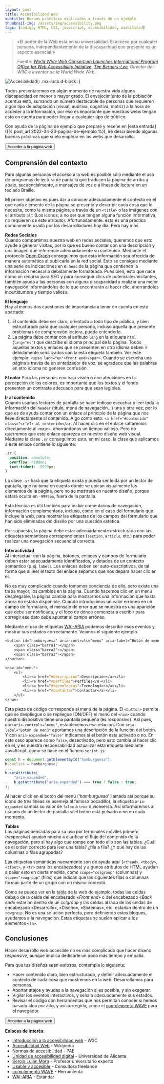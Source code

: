 ```yaml
---
layout: post
title: Accesibilidad Web
subtitle: Buenas prácticas explicadas a través de un ejemplo
thumbnail-img: /assets/img/accessibility.png
tags: [código, HTML, CSS, javascript, accesibilidad, usabilidad]
---
```


>«El poder de la Web está en su universalidad. El acceso por cualquier persona, independientemente de la discapacidad que presente es un aspecto esencial.»
>  
>Fuente: _[World Wide Web Consortium Launches International Program Office for Web Accessibility Initiative](https://www.w3.org/Press/IPO-announce). [Tim Berners-Lee](https://www.w3.org/People/Berners-Lee/), Director del W3C e inventor de la World Wide Web_.

![Accesibilidad](/assets/img/accessibility.png){: .mx-auto.d-block :}

Todos presentaremos en algún momento de nuestra vida alguna discapacidad en menor o mayor grado. El envejecimiento de la población acentúa esto, sumando un número destacable de personas que requieren algún tipo de adaptación (visual, auditiva, cognitiva, motriz) a la hora de acceder a la información, por eso es importante que nuestras webs tengan esto en cuenta para poder llegar a cualquier tipo de público.

Con ayuda de la página de ejemplo que preparé y reseñe en [esta entrada]({% post_url 2022-04-23-pagina-de-ejemplo %}), iré describiendo algunas buenas prácticas que suelo emplear en las webs que desarrollo.

[<button class="mt-5 btn btn-info text-uppercase">Acceder a la página web</button>](https://javguerra.github.io/ramp-up-fswd/index.html)

Comprensión del contexto
------------------------
Para algunas personas el acceso a la web es posible sólo mediante el uso de programas de lectura de pantalla que traducen la página de arriba a abajo, secuencialmente, a mensajes de voz o a líneas de lectura en un teclado Braille.

Mi primer objetivo es pues dar a conocer adecuadamente el contexto en el que cada elemento de la página se presenta y describir cada cosa que lo necesite, como la misma página, a través de un ```<title>``` o las imágenes con el atributo ```alt``` (Los iconos, a no ser que tengan alguna función informativa, no requieren de este atributo). Afortunadamente. esta es una práctica comúnmente usada por los desarrolladores hoy día. Pero hay más.

**Redes Sociales**  
Cuando compartimos nuestra web en redes sociales, queremos que esto ayude a generar visitas, por lo que es bueno contar con una descripción y una imagen que referencie adecuadamente su contenido. Mediante el protocolo [Open Graph](https://ogp.me/) conseguimos que esta información sea ofrecida de manera automática al publicarla en la red social. Esto se consigue mediante una serie de indicaciones en el ```head``` de la página que contienen la información necesaria debidamente formateada. Pues bien, esto que nace como un recurso para SEO y para conseguir clics de potenciales visitantes, también ayuda a las personas con alguna discapacidad a realizar una mejor navegación informándoles de lo que encontrarán al hacer clic, ahorrándoles incertidumbre y tiempo valioso.

**El lenguaje**  
Hay al menos dos cuestiones de importancia a tener en cuenta en este apartado:  
1. El contenido debe ser claro, orientado a todo tipo de público, y bien estructurado para que cualquier persona, incluso aquella que presente problemas de comprensión lectora, pueda entenderlo.
2. La página debe contar con el atributo ```lang``` en la etiqueta ```html``` (```lang="es"```) que describe el idioma principal de la página. Todos aquellos textos y enlaces que se presenten en otro idioma deben ir debidamente señalizados con la esta etiqueta también. Ver este ejemplo: ```<span lang="en">front end</span>```. Cuando se escucha una página a través de un sintetizador de voz, se agradece que las palabras en otro idioma no generen confusión.

**El color**
Para las personas con baja visión o con afecciones en la percepción de los colores, es importante que los textos y el fondo presenten un contraste adecuado para que sean legibles.

**Ir al contenido**  
Cuando usamos lectores de pantalla se hace tedioso escuchar o leer toda la información del ```header``` (titulo, menú de navegación...) una y otra vez, por lo que es de ayuda contar con un enlace al principio de la página que nos lleve directamente al contenido. Algo como esto: ```<a href="#contenido" class="sr">Ir al contenido</a>```. Al hacer clic en el enlace saltaremos directamente al ```<main>```, ahorrándonos un tiempo valioso. Pero no querremos que este enlace aparezca en nuestro diseño web visual. Mediante la clase ```.sr``` conseguimos esto. en mi caso, la clase que aplicamos a este enlace contiene lo siguiente: 

```css
.sr {
  position: absolute;
  overflow: hidden;
  text-indent: -9999px;
}
```
La clase ```.sr``` hará que la etiqueta exista y pueda ser leída por un lector de pantalla, que no toma en cuenta dónde se ubican visualmente los elementos de la página, pero no se mostrará en nuestro diseño, porque estará oculta en ```-9999px```, fuera de la pantalla.

Esta técnica es útil también para incluir comentarios de navegación, información complementaria, incluso, como en el caso del formulario que incluye la web, para mostrar las etiquetas de los campos del formulario que han sido eliminadas del diseño por una cuestión estética.

Por supuesto, la página debe estar adecuadamente estructurada con las etiquetas semánticas correspondientes (```section```, ```article```, etc.) para poder realizar una navegación secuencial correcta.

**Interactividad**  
Al interactuar con la página, botones, enlaces y campos de formulario deben estar adecuadamente identificados, y dotados de un contexto semántico (p.ej. ```label```). Los enlaces deben ser auto-descriptivos, de tal forma que al leer el texto del enlace sepamos que nos depara hacer clic en él.

No es muy complicado cuando tomamos conciencia de ello, pero existe una traba mayor, los cambios en la página. Cuando hacemos clic en un menú desplegable, la página cambia para mostrarnos una información que hasta ahora no estaba disponible. Cuando introducimos un valor erróneo en un campo de formulario, el mensaje de error que se muestra es una aparición que debe ser notificada, y el foco de dónde comenzar a escribir para corregir ese dato debe apuntar al campo erróneo.

Mediante el uso de etiquetas [WAI-ARIA](https://en.wikipedia.org/wiki/WAI-ARIA) podemos describir esos eventos y mostrar sus estados correctamente. Veamos el siguiente ejemplo.

```css
<button id="hamburguesa" aria-controls="menu" aria-label="Botón de menú" aria-expanded="false">
    <span class="barra1"></span>
    <span class="barra2"></span>
    <span class="barra3"></span>
</button>

<nav id="menu">
    <ul>
        <li><a href="#descripcion">Descripción</a></li>
        <li><a href="#perfiles">Perfiles</a></li>
        <li><a href="#tecnologias">Tecnologías</a></li>
        <li><a href="#contactar">Contactar</a></li>
    </ul>
</nav>
```
Esta pieza de código corresponde al menú de la página. El ```<button>``` permite que se despliegue o se repliegue (ON/OFF) el menú del ```<nav>``` cuando nuestro dispositivo tiene una pantalla pequeña (es _responsive_). Así pues, con ```aria-controls="menu"```, establecemos esa relación. Con ```aria-label="Botón de menú"``` aportamos una descripción de la función del botón. Y con ```aria-expanded="false"``` indicamos si el botón esta activado o no. En este caso aparece como ```false```, desactivado, pero esto cambia al hacer clic en él, y es nuestra responsabilidad actualizar esta etiqueta mediante JavaScript, como se hace en el fichero ```script.js```:

```javascript
const h = document.getElementById("hamburguesa");
h.onclick = hamburguesa;
...
h.setAttribute(
    "aria-expanded",
    h.getAttribute("aria-expanded") === true ? false : true;
);
```

Al hacer click en el botón del menú ('_hamburguesa_' llamado así porque su icono de tres líneas <i class="bi bi-list"></i> se asemeja al famoso bocadillo), la etiqueta ```aria-expanded``` cambia su valor de ```false``` a ```true``` o viceversa. Así informaremos al usuario de un lector de pantalla si el botón está pulsado o no en cada momento.


**Tablas**  
Las páginas pensadas para su uso por terminales móviles primero (_responsive_) ayudan mucho a clarificar el flujo del contenido de la navegación, pero si hay algo que rompe con todo ello son las tablas. ¿Cuál es el orden correcto para leer una tabla? ¿fila a fila? ¿Y qué hay de las columnas o filas agrupadas?

Las etiquetas semánticas nuevamente son de ayuda aquí (```<thead>```, ```<tbody>```, ```<tfoot>```, y ```<tr>``` para los encabezados) y algunos atributos de HTML ayudan a paliar esto en cierta medida, como ```scope="colgroup"``` (columnas) y ```scope="rowgroup"``` (filas) que indican que las siguientes filas o columnas forman parte de un grupo con un mismo contexto.

Como se puede ver en la [tabla](https://javguerra.github.io/ramp-up-fswd/index.html#perfiles) de la web de ejemplo, todas las celdas debajo de la celda del encabezado «_Front end_» o del encabezado «_Back end_» estarían dentro de un _colgroup_ y las celdas al lado de las celdas de encabezado «Desarrollo», «Diseño», «Sistemas», etc. estarían dentro de un ```rowgroup```. No es una solución perfecta, pero definiendo estos bloques, ayudamos a la navegación. Estas etiquetas se suelen aplicar a los elementos ```<th>```.

Conclusiones
------------
Hacer desarrollo web accesible no es más complicado que hacer diseño _responsive_, aunque implica dedicarle un poco más tiempo y empatía.

Para que tus diseños sean exitosos, contempla lo siguiente:
- Hacer contenido claro, bien estructurado, y definir adecuadamente el contexto de cada cosa que mostremos en la web. Desarrollamos para personas.
- Aportar atajos y ayudas a la navegación si es posible, y sin exagerar.
- Vigilar los eventos interactivos, y señala adecuadamente sus estados.
- Revisar el código con herramientas que nos permitan conocer si hemos pasado algo por alto, y así corregirlo, como el [complemento WAVE](https://wave.webaim.org/) para el navegador.

[<button class="mt-5 btn btn-info text-uppercase">Acceder a la página web</button>](https://javguerra.github.io/ramp-up-fswd/index.html)

**Enlaces de interés**:
- [Introducción a la accesibilidad web](https://www.w3.org/WAI/fundamentals/accessibility-intro/es) - W3C
- [Accesibilidad Web](https://es.wikipedia.org/wiki/Accesibilidad_web) - Wikipedia
- [Normas de accesibilidad](https://administracionelectronica.gob.es/pae_Home/pae_Estrategias/pae_Accesibilidad/pae_normativa/pae_eInclusion_Normas_Accesibilidad.html) - PAE
- [Unidad de accesibilidad digital](https://web.ua.es/es/accesibilidad/) - Universidad de Alicante
- [Sergio Luján Mora](https://twitter.com/sergiolujanmora) - Profesor universitario experto
- [Usable y accesible](https://olgacarreras.blogspot.com/) - Consultora freelance 
- [complemento WAVE](https://wave.webaim.org/) - Herramienta
- [WAI-ARIA](https://en.wikipedia.org/wiki/WAI-ARIA) - Estándar